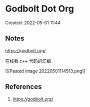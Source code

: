 # Godbolt Dot Org

Created: 2022-05-01 11:44

## Notes

https://godbolt.org/

在线看 c++ 代码的汇编

![[Pasted image 20220501114513.png]]

## References

1. https://godbolt.org/